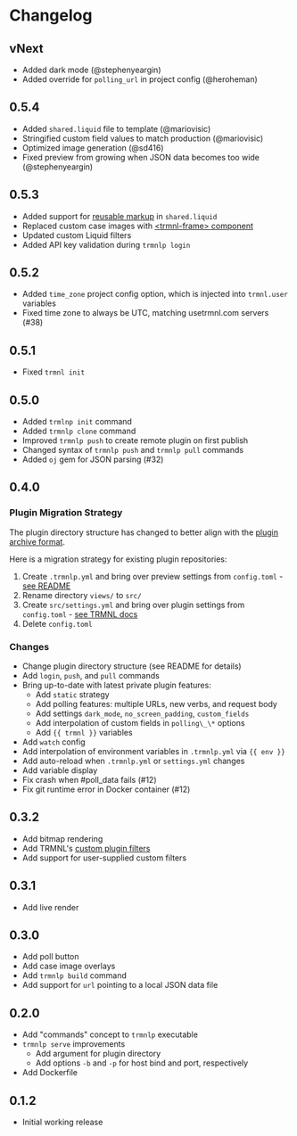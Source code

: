 # Changelog

## vNext

- Added dark mode (@stephenyeargin)
- Added override for `polling_url` in project config (@heroheman)

## 0.5.4

- Added `shared.liquid` file to template (@mariovisic)
- Stringified custom field values to match production (@mariovisic)
- Optimized image generation (@sd416)
- Fixed preview from growing when JSON data becomes too wide (@stephenyeargin)

## 0.5.3

- Added support for [reusable markup](https://docs.usetrmnl.com/go/reusing-markup) in `shared.liquid`
- Replaced custom case images with [\<trmnl-frame\> component](https://github.com/usetrmnl/trmnl-component)
- Updated custom Liquid filters
- Added API key validation during `trmnlp login`

## 0.5.2

- Added `time_zone` project config option, which is injected into `trmnl.user` variables
- Fixed time zone to always be UTC, matching usetrmnl.com servers (#38)

## 0.5.1

- Fixed `trmnl init`

## 0.5.0

- Added `trmlnp init` command
- Added `trmnlp clone` command
- Improved `trmnlp push` to create remote plugin on first publish
- Changed syntax of `trmnlp push` and `trmnlp pull` commands
- Added `oj` gem for JSON parsing (#32)

## 0.4.0

### Plugin Migration Strategy

The plugin directory structure has changed to better align with the [plugin archive format](https://help.usetrmnl.com/en/articles/10542599-importing-and-exporting-private-plugins#h_581fb988f0). 

Here is a migration strategy for existing plugin repositories:

1. Create `.trmnlp.yml` and bring over preview settings from `config.toml` - [see README](README.md)
2. Rename directory `views/` to `src/`
3. Create `src/settings.yml` and bring over plugin settings from `config.toml` - [see TRMNL docs](https://help.usetrmnl.com/en/articles/10542599-importing-and-exporting-private-plugins#h_581fb988f0)
4. Delete `config.toml`

### Changes

- Change plugin directory structure (see README for details)
- Add `login`, `push`, and `pull` commands
- Bring up-to-date with latest private plugin features:
  - Add `static` strategy
  - Add polling features: multiple URLs, new verbs, and request body
  - Add settings `dark_mode`, `no_screen_padding`, `custom_fields`
  - Add interpolation of custom fields in `polling\_\*` options
  - Add `{{ trmnl }}` variables 
- Add `watch` config
- Add interpolation of environment variables in `.trmnlp.yml` via `{{ env }}`
- Add auto-reload when `.trmnlp.yml` or `settings.yml` changes
- Add variable display
- Fix crash when #poll_data fails (#12)
- Fix git runtime error in Docker container (#12)



## 0.3.2

- Add bitmap rendering
- Add TRMNL's [custom plugin filters](https://help.usetrmnl.com/en/articles/10347358-custom-plugin-filters)
- Add support for user-supplied custom filters

## 0.3.1

- Add live render

## 0.3.0

- Add poll button
- Add case image overlays
- Add `trmnlp build` command
- Add support for `url` pointing to a local JSON data file

## 0.2.0

- Add "commands" concept to `trmnlp` executable
- `trmnlp serve` improvements
  - Add argument for plugin directory
  - Add options `-b` and `-p` for host bind and port, respectively
- Add Dockerfile

## 0.1.2

- Initial working release
